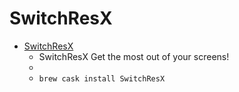 # SwitchResX
- [SwitchResX](https://www.madrau.com/)
  -  SwitchResX Get the most out of your screens!
  - 
  - `brew cask install SwitchResX`

